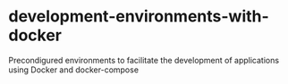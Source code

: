 # development-environments-with-docker
Precondigured environments to facilitate the development of applications using Docker and docker-compose
